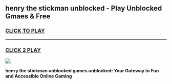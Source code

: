 
## henry the stickman unblocked - Play Unblocked Gmaes & Free
<h3>
<a href="https://news.freeplayer.one?title=henry_the_stickman_unblocked&ref=16F">CLICK TO PLAY</a></h3>
<hr>

<h3>
<a href="https://news.freeplayer.one?title=henry_the_stickman_unblocked&ref=16F">CLICK 2 PLAY</a>
  
</h3>

<a href="https://news.freeplayer.one?title=henry_the_stickman_unblocked&ref=16F/"><img src="https://clearcache.store/games.png"></a>


**henry the stickman unblocked games unblocked: Your Gateway to Fun and Accessible Online Gaming**
